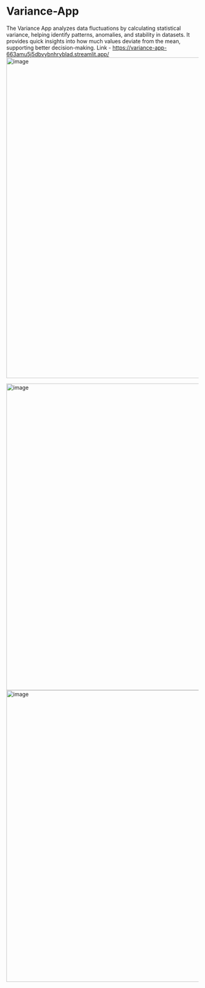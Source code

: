 # Variance-App
The Variance App analyzes data fluctuations by calculating statistical variance, helping identify patterns, anomalies, and stability in datasets. It provides quick insights into how much values deviate from the mean, supporting better decision-making.
Link - https://variance-app-663amu5j5dbvybnhryblad.streamlit.app/
<img width="1919" height="840" alt="image" src="https://github.com/user-attachments/assets/bb61b1a6-9963-4abb-bdbd-a7f73ffc877d" />

<img width="1890" height="803" alt="image" src="https://github.com/user-attachments/assets/457788fb-b124-4c07-948d-d7ad777493f8" />

<img width="1886" height="764" alt="image" src="https://github.com/user-attachments/assets/c2bf3168-81f6-45cc-bdb5-a0bbe5819161" />
